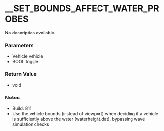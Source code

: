 # __SET_BOUNDS_AFFECT_WATER_PROBES

No description available.

### Parameters
* Vehicle vehicle
* BOOL toggle

### Return Value
* void

### Notes
* Build: 811
* Use the vehicle bounds (instead of viewport) when deciding if a vehicle is sufficiently above the water (waterheight.dat), bypassing wave simulation checks

